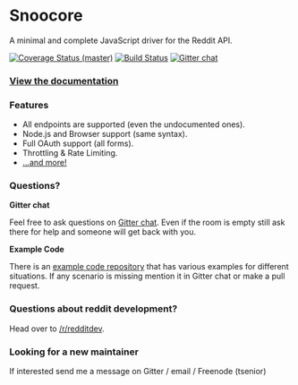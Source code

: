 # Snoocore

A minimal and complete JavaScript driver for the Reddit API.

[![Coverage Status (master)](https://coveralls.io/repos/trevorsenior/snoocore/badge.svg?branch=master)](https://coveralls.io/r/trevorsenior/snoocore?branch=master)
[![Build Status](https://travis-ci.org/trevorsenior/snoocore.svg?branch=master)](https://travis-ci.org/trevorsenior/snoocore)
[![Gitter chat](https://badges.gitter.im/Join%20Chat.svg)](https://gitter.im/trevorsenior/snoocore)


### [View the documentation](http://snoocore.readme.io/)

### Features

- All endpoints are supported (even the undocumented ones).
- Node.js and Browser support (same syntax).
- Full OAuth support (all forms).
- Throttling & Rate Limiting.
- [...and more!](http://snoocore.readme.io/v3.0.0/docs/features)

### Questions?

**Gitter chat**

Feel free to ask questions on [Gitter chat](https://gitter.im/trevorsenior/snoocore). Even if the room is empty still ask there for help and someone will get back with you.

**Example Code**

There is an [example code repository](https://github.com/trevorsenior/snoocore-examples) that has various examples for different situations. If any scenario is missing mention it in Gitter chat or make a pull request.

### Questions about reddit development?

Head over to [/r/redditdev](https://www.reddit.com/r/redditdev).

### Looking for a new maintainer

If interested send me a message on Gitter / email / Freenode (tsenior)
